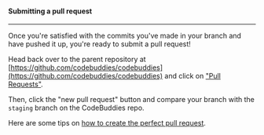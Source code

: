 #### Submitting a pull request
----

Once you're satisfied with the commits you've made in your branch and have pushed it up, you're ready to submit a pull request!

Head back over to the parent repository at [https://github.com/codebuddies/codebuddies](https://github.com/codebuddies/codebuddies) and click on ["Pull Requests"](https://github.com/codebuddies/codebuddies/pulls).

Then, click the "new pull request" button and compare your branch with the `staging` branch on the CodeBuddies repo.

Here are some tips on [how to create the perfect pull request](https://github.com/blog/1943-how-to-write-the-perfect-pull-request).

